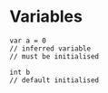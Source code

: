 # Variables

```
var a = 0
// inferred variable
// must be initialised

int b
// default initialised
```

